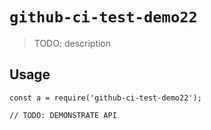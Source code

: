 
# `github-ci-test-demo22`

> TODO: description

## Usage

```
const a = require('github-ci-test-demo22');

// TODO: DEMONSTRATE API
```

